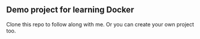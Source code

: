 ## **Demo project for learning Docker**

Clone this repo to follow along with me. Or you can create your own project too.